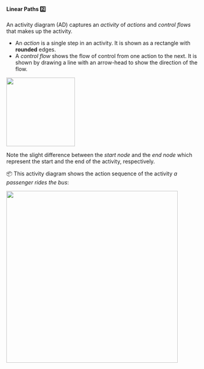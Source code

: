 <div id="title">

#### Linear Paths :two:

</div>

<div id="body">

An activity diagram (AD) captures an _activity_ of _actions_ and _control flows_ that makes up the activity. 
* An _action_ is a single step in an activity. It is shown as a rectangle with **rounded** edges. 
* A _control flow_ shows the flow of control from one action to the next. It is shown by drawing a line with an arrow-head to show the direction of the flow.

<img src="{{baseUrl}}/uml/activityDiagrams/basicNotations/linearPaths/images/notation.png" height="180" />

Note the slight difference between the _start node_ and the _end node_ which represent the start and the end of the activity, respectively.

<tip-box> 

:package: This activity diagram shows the action sequence of the activity _a passenger rides the bus_:

<img src="{{baseUrl}}/uml/activityDiagrams/basicNotations/linearPaths/images/example.png" width="450" />

</tip-box>


</div>

<div id="extras">
</div>

</div>
